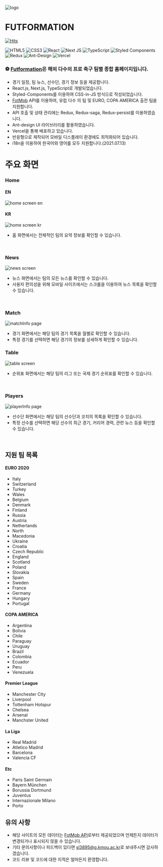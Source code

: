 
![logo](https://user-images.githubusercontent.com/65903404/124590801-869f9c80-de96-11eb-9fd0-cd9b68a7ce5c.png)

# FUTFORMATION

[![Hits](https://hits.seeyoufarm.com/api/count/incr/badge.svg?url=https%3A%2F%2Fgithub.com%2Fmukjo96%2Ffutformation&count_bg=%231C2C5B&title_bg=%23555555&icon=&icon_color=%23E7E7E7&title=hits&edge_flat=false)](https://hits.seeyoufarm.com)

<img alt="HTML5" src="https://img.shields.io/badge/html5-%23E34F26.svg?style=for-the-badge&logo=html5&logoColor=white"/> <img alt="CSS3" src="https://img.shields.io/badge/css3-%231572B6.svg?style=for-the-badge&logo=css3&logoColor=white"/> <img alt="React" src="https://img.shields.io/badge/react-%2320232a.svg?style=for-the-badge&logo=react&logoColor=%2361DAFB"/> <img alt="Next JS" src="https://img.shields.io/badge/nextjs-%23000000.svg?style=for-the-badge&logo=next.js&logoColor=white"/> <img alt="TypeScript" src="https://img.shields.io/badge/typescript-%23007ACC.svg?style=for-the-badge&logo=typescript&logoColor=white"/> <img alt="Styled Components" src="https://img.shields.io/badge/styled--components-DB7093?style=for-the-badge&logo=styled-components&logoColor=white"/> <img alt="Redux" src="https://img.shields.io/badge/redux-%23593d88.svg?style=for-the-badge&logo=redux&logoColor=white"/> <img alt="Ant-Design" src="https://img.shields.io/badge/-AntDesign-%230170FE?style=for-the-badge&logo=ant-design&logoColor=white"/> <img alt="Vercel" src="https://img.shields.io/badge/vercel-%23000000.svg?style=for-the-badge&logo=vercel&logoColor=white"/>

### ⚽️ [Futformation](https://futformation.vercel.app)은 해외 다수의 프로 축구 팀별 종합 홈페이지입니다.<br/>

-   경기 일정, 팀 뉴스, 선수단, 경기 정보 등을 제공합니다.
-   React.js, Next.js, TypeScript로 개발되었습니다.
-   Styled-Components를 이용하여 CSS-in-JS 방식으로 작성되었습니다.
-   [FotMob](https://www.fotmob.com/) API를 이용하여, 유럽 다수 의 팀 및 EURO, COPA AMERICA 출전 팀을 지원합니다.
-   API 호출 및 상태 관리에는 Redux, Redux-saga, Redux-persist를 이용하였습니다.
-   Ant-design UI 라이브러리를 활용하였습니다.
-   Vercel을 통해 배포하고 있습니다.
-   반응형으로 제작되어 모바일 디스플레이 환경에도 최적화되어 있습니다.
-   i18n을 이용하여 한국어와 영어를 모두 지원합니다.(2021.07.13)
    <br/>

# 주요 화면

### Home
#### EN
![home screen en](https://user-images.githubusercontent.com/65903404/125425848-5cd2947e-3ed2-4276-996c-c9a1031e6663.png)
#### KR
![home screen kr](https://user-images.githubusercontent.com/65903404/125425639-088bb37b-fc38-440d-a5d0-c4e11dd3ea5d.png)

-   홈 화면에서는 전체적인 팀의 요약 정보를 확인할 수 있습니다.

<br/>

### News

![news screen](https://user-images.githubusercontent.com/65903404/124593342-7ccb6880-de99-11eb-8183-3ee7e9267315.png)

-   뉴스 화면에서는 팀의 모든 뉴스를 확인할 수 있습니다.
-   사용자 편의성을 위해 모바일 사이즈에서는 스크롤을 이용하여 뉴스 목록을 확인할 수 있습니다.

<br/>

### Match

![matchInfo page](https://user-images.githubusercontent.com/65903404/124593763-ffecbe80-de99-11eb-8b0f-8da942528dc6.png)

-   경기 화면에서는 해당 팀의 경기 목록을 월별로 확인할 수 있습니다.
-   특정 경기를 선택하면 해당 경기의 정보를 상세하게 확인할 수 있습니다.
    <br/>

### Table

![table screen](https://user-images.githubusercontent.com/65903404/124594141-6a056380-de9a-11eb-95c1-da9e93b7a004.png)

-   순위표 화면에서는 해당 팀의 리그 또는 국제 경기 순위표를 확인할 수 있습니다.

<br/>

### Players

![playerInfo page](https://user-images.githubusercontent.com/65903404/124594466-c8324680-de9a-11eb-82ab-d76e0a1b9114.png)

-   선수단 화면에서는 해당 팀의 선수단과 코치의 목록을 확인할 수 있습니다.
-   특정 선수를 선택하면 해당 선수의 최근 경기, 커리어 경력, 관련 뉴스 등을 확인할 수 있습니다.

<br/>

## 지원 팀 목록

#### EURO 2020

-   Italy
-   Switzerland
-   Turkey
-   Wales
-   Belgium
-   Denmark
-   Finland
-   Russia
-   Austria
-   Netherlands
-   North
-   Macedonia
-   Ukraine
-   Croatia
-   Czech Republic
-   England
-   Scotland
-   Poland
-   Slovakia
-   Spain
-   Sweden
-   France
-   Germany
-   Hungary
-   Portugal

#### COPA AMERICA

-   Argentina
-   Bolivia
-   Chile
-   Paraguay
-   Uruguay
-   Brazil
-   Colombia
-   Ecuador
-   Peru
-   Venezuela

#### Premier League

-   Manchester City
-   Liverpool
-   Tottenham Hotspur
-   Chelsea
-   Arsenal
-   Manchster United

#### La Liga

-   Real Madrid
-   Atletico Madrid
-   Barcelona
-   Valencia CF

#### Etc

-   Paris Saint Germain
-   Bayern München
-   Borussia Dortmund
-   Juventus
-   Internazionale Milano
-   Porto

## 유의 사항

-   해당 사이트의 모든 데이터는 [FotMob API](https://www.fotmob.com)로부터 제공되었으며 언제든지 데이터가 변경되거나 표시되지 않을 수 있습니다.
-   기타 문의사항이나 피드백이 있다면 <sl3895@g.kmou.ac.kr>로 보내주시면 감사하겠습니다.
-   코드 리뷰 및 코드에 대한 지적은 얼마든지 환영합니다.
